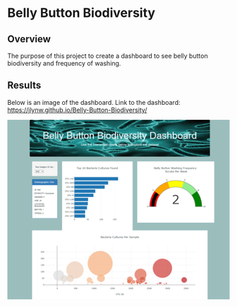 # Belly Button Biodiversity

## Overview 
The purpose of this project to create a dashboard to see belly button biodiversity and frequency of washing.

## Results
Below is an image of the dashboard. Link to the dashboard: https://jlynw.github.io/Belly-Button-Biodiversity/

![dashboard_screen.png](https://github.com/jlynw/Belly-Button-Biodiversity/blob/main/dashboard_screen.png)
